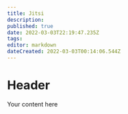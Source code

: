 ```yaml
---
title: Jitsi
description: 
published: true
date: 2022-03-03T22:19:47.235Z
tags: 
editor: markdown
dateCreated: 2022-03-03T00:14:06.544Z
---
```


# Header
Your content here